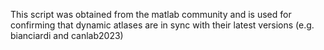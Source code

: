 This script was obtained from the matlab community and is used for confirming that dynamic atlases are in sync with their latest versions (e.g. bianciardi and canlab2023)
